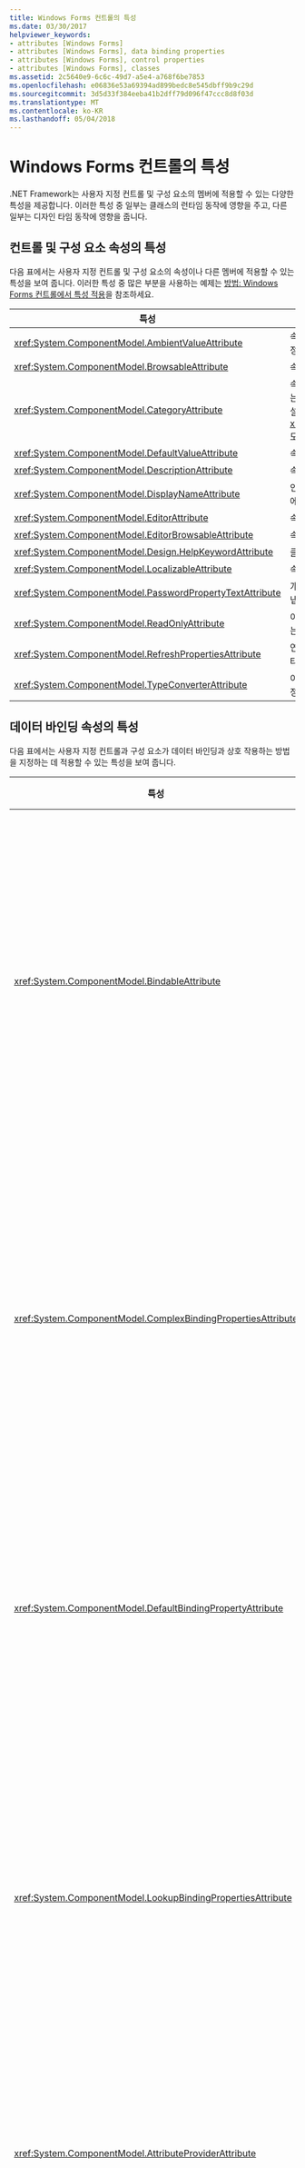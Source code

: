 ```yaml
---
title: Windows Forms 컨트롤의 특성
ms.date: 03/30/2017
helpviewer_keywords:
- attributes [Windows Forms]
- attributes [Windows Forms], data binding properties
- attributes [Windows Forms], control properties
- attributes [Windows Forms], classes
ms.assetid: 2c5640e9-6c6c-49d7-a5e4-a768f6be7853
ms.openlocfilehash: e06836e53a69394ad899bedc8e545dbff9b9c29d
ms.sourcegitcommit: 3d5d33f384eeba41b2dff79d096f47ccc8d8f03d
ms.translationtype: MT
ms.contentlocale: ko-KR
ms.lasthandoff: 05/04/2018
---
```

# <a name="attributes-in-windows-forms-controls"></a>Windows Forms 컨트롤의 특성
.NET Framework는 사용자 지정 컨트롤 및 구성 요소의 멤버에 적용할 수 있는 다양한 특성을 제공합니다. 이러한 특성 중 일부는 클래스의 런타임 동작에 영향을 주고, 다른 일부는 디자인 타임 동작에 영향을 줍니다.  
  
## <a name="attributes-for-control-and-component-properties"></a>컨트롤 및 구성 요소 속성의 특성  
 다음 표에서는 사용자 지정 컨트롤 및 구성 요소의 속성이나 다른 멤버에 적용할 수 있는 특성을 보여 줍니다. 이러한 특성 중 많은 부분을 사용하는 예제는 [방법: Windows Forms 컨트롤에서 특성 적용](../../../../docs/framework/winforms/controls/how-to-apply-attributes-in-windows-forms-controls.md)을 참조하세요.  
  
|특성|설명|  
|---------------|-----------------|  
|<xref:System.ComponentModel.AmbientValueAttribute>|속성이 다른 소스에서 값을 가져오도록 속성에 전달할 값을 지정합니다. 이를 *앰비언스*라고 합니다.|  
|<xref:System.ComponentModel.BrowsableAttribute>|속성 또는 이벤트를 **속성** 창에 표시할지 여부를 지정합니다.|  
|<xref:System.ComponentModel.CategoryAttribute>|속성 또는에 표시 될 때 이벤트를 그룹화 할 범주의 이름을 지정는 <xref:System.Windows.Forms.PropertyGrid> 컨트롤을 설정할 <xref:System.Windows.Forms.PropertySort.Categorized> 모드입니다.|  
|<xref:System.ComponentModel.DefaultValueAttribute>|속성의 기본값을 지정합니다.|  
|<xref:System.ComponentModel.DescriptionAttribute>|속성 또는 이벤트에 대한 설명을 지정합니다.|  
|<xref:System.ComponentModel.DisplayNameAttribute>|인수를 사용하지 않는 속성, 이벤트 또는 `public``void` 메서드에 대한 표시 이름을 지정합니다.|  
|<xref:System.ComponentModel.EditorAttribute>|속성을 변경하는 데 사용할 편집기를 지정합니다.|  
|<xref:System.ComponentModel.EditorBrowsableAttribute>|속성 또는 메서드를 편집기에서 볼 수 있도록 지정합니다.|  
|<xref:System.ComponentModel.Design.HelpKeywordAttribute>|클래스나 멤버의 컨텍스트 키워드를 지정합니다.|  
|<xref:System.ComponentModel.LocalizableAttribute>|속성을 지역화해야 하는지 여부를 지정합니다.|  
|<xref:System.ComponentModel.PasswordPropertyTextAttribute>|개체의 텍스트 표현이 별표와 같은 문자로 가려져 있음을 나타냅니다.|  
|<xref:System.ComponentModel.ReadOnlyAttribute>|이 특성이 바인딩되는 속성이 디자인 타임에 읽기 전용인지 또는 읽기/쓰기인지 여부를 지정합니다.|  
|<xref:System.ComponentModel.RefreshPropertiesAttribute>|연결된 속성 값이 변경될 때 속성 그리드를 새로 고쳐야 함을 나타냅니다.|  
|<xref:System.ComponentModel.TypeConverterAttribute>|이 특성이 바인딩되는 개체에 대한 변환기로 사용할 형식을 지정합니다.|  
  
## <a name="attributes-for-data-binding-properties"></a>데이터 바인딩 속성의 특성  
 다음 표에서는 사용자 지정 컨트롤과 구성 요소가 데이터 바인딩과 상호 작용하는 방법을 지정하는 데 적용할 수 있는 특성을 보여 줍니다.  
  
|특성|설명|  
|---------------|-----------------|  
|<xref:System.ComponentModel.BindableAttribute>|속성이 일반적으로 바인딩에 사용되는지 여부를 지정합니다.|  
|<xref:System.ComponentModel.ComplexBindingPropertiesAttribute>|구성 요소의 데이터 소스와 데이터 멤버 속성을 지정합니다.|  
|<xref:System.ComponentModel.DefaultBindingPropertyAttribute>|구성 요소의 기본 바인딩 속성을 지정합니다.|  
|<xref:System.ComponentModel.LookupBindingPropertiesAttribute>|구성 요소의 데이터 소스와 데이터 멤버 속성을 지정합니다.|  
|<xref:System.ComponentModel.AttributeProviderAttribute>|특성 리디렉션을 활성화합니다.|  
  
## <a name="attributes-for-classes"></a>클래스의 특성  
 다음 표에서는 디자인 타임에 사용자 지정 컨트롤 및 구성 요소의 동작을 지정하는 데 적용할 수 있는 특성을 보여 줍니다.  
  
|특성|설명|  
|---------------|-----------------|  
|<xref:System.ComponentModel.DefaultEventAttribute>|구성 요소의 기본 이벤트를 지정합니다.|  
|<xref:System.ComponentModel.DefaultPropertyAttribute>|구성 요소의 기본 속성을 지정합니다.|  
|<xref:System.ComponentModel.DesignerAttribute>|구성 요소에 대한 디자인 타임 서비스를 구현하는 데 사용되는 클래스를 지정합니다.|  
|<xref:System.ComponentModel.DesignerCategoryAttribute>|클래스의 디자이너가 특정 범주에 속하도록 지정합니다.|  
|<xref:System.ComponentModel.ToolboxItemAttribute>|도구 상자 항목의 특성을 나타냅니다.|  
|<xref:System.ComponentModel.ToolboxItemFilterAttribute>|도구 상자 항목에 사용할 필터 문자열과 필터 형식을 지정합니다.|  
  
## <a name="see-also"></a>참고 항목  
 <xref:System.Attribute>  
 [방법: Windows Forms 컨트롤에서 특성 적용](../../../../docs/framework/winforms/controls/how-to-apply-attributes-in-windows-forms-controls.md)  
 [디자인 타임 지원 확장](http://msdn.microsoft.com/library/d6ac8a6a-42fd-4bc8-bf33-b212811297e2)  
 [.NET Framework에서 사용자 지정 Windows Forms 컨트롤 개발](../../../../docs/framework/winforms/controls/developing-custom-windows-forms-controls.md)
